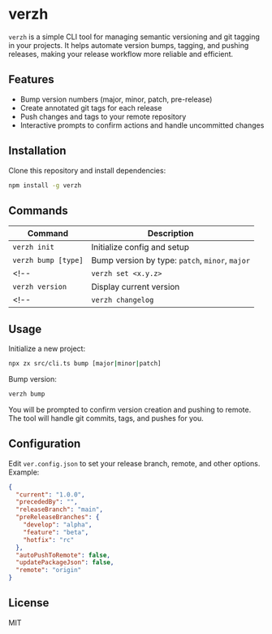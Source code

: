 # verzh

`verzh` is a simple CLI tool for managing semantic versioning and git tagging in your projects. It helps automate version bumps, tagging, and pushing releases, making your release workflow more reliable and efficient.

## Features

- Bump version numbers (major, minor, patch, pre-release)
- Create annotated git tags for each release
- Push changes and tags to your remote repository
- Interactive prompts to confirm actions and handle uncommitted changes

## Installation

Clone this repository and install dependencies:

```sh
npm install -g verzh
```

## Commands

| Command             | Description                                     |
| ------------------- | ----------------------------------------------- |
| `verzh init`        | Initialize config and setup                     |
| `verzh bump [type]` | Bump version by type: `patch`, `minor`, `major` |
<!-- | `verzh set <x.y.z>` | Set version manually                            | -->
| `verzh version`     | Display current version                         |
<!-- | `verzh changelog`   | (Optional) Generate changelog entry             | -->

## Usage

Initialize a new project:

```sh
npx zx src/cli.ts bump [major|minor|patch]
```

Bump version:

```sh
verzh bump
```

You will be prompted to confirm version creation and pushing to remote. The tool will handle git commits, tags, and pushes for you.

## Configuration

Edit `ver.config.json` to set your release branch, remote, and other options. Example:

```json
{
  "current": "1.0.0",
  "precededBy": "",
  "releaseBranch": "main",
  "preReleaseBranches": {
    "develop": "alpha",
    "feature": "beta",
    "hotfix": "rc"
  },
  "autoPushToRemote": false,
  "updatePackageJson": false,
  "remote": "origin"
}
```

## License

MIT
